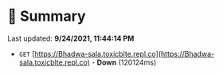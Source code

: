 # 📖 Summary
Last updated: **9/24/2021, 11:44:14 PM**

- `GET` [https://Bhadwa-sala.toxicblte.repl.co](https://Bhadwa-sala.toxicblte.repl.co) - **Down** (120124ms)
